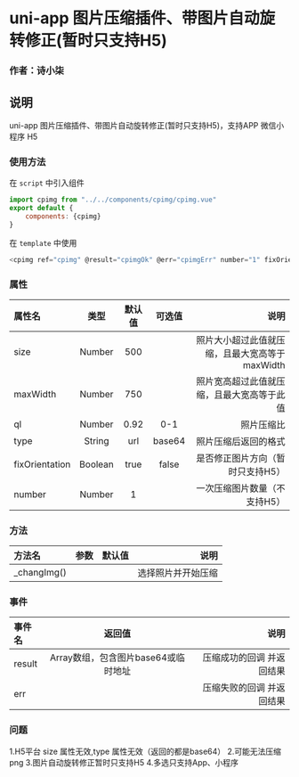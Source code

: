 # uni-app 图片压缩插件、带图片自动旋转修正(暂时只支持H5)
### 作者：诗小柒
## 说明
uni-app 图片压缩插件、带图片自动旋转修正(暂时只支持H5)，支持APP 微信小程序 H5

### 使用方法
在 `script` 中引入组件
``` javascript
import cpimg from "../../components/cpimg/cpimg.vue"
export default {
    components: {cpimg}
}
```
在 `template` 中使用
``` javascript
<cpimg ref="cpimg" @result="cpimgOk" @err="cpimgErr" number="1" fixOrientation="true" size="500" maxWidth="1000" ql="0.9" type="url"></cpimg>
```

### 属性
|属性名|类型|默认值|可选值|说明|
|:-|:-:|:--:|:--:|-:|
|size|Number|500| |照片大小超过此值就压缩，且最大宽高等于maxWidth|
|maxWidth|Number|750| |照片宽高超过此值就压缩，且最大宽高等于此值|
|ql|Number|0.92|0-1 |照片压缩比|
|type|String|url|base64|照片压缩后返回的格式|
|fixOrientation|Boolean|true|false|是否修正图片方向（暂时只支持H5）|
|number|Number|1| |一次压缩图片数量（不支持H5）|


### 方法
|方法名|参数|默认值|说明|
|:-|:-:|:--:|-:|
|_changImg()| | |选择照片并开始压缩|

### 事件
|事件名|返回值|说明|
|:-|:-:|-:|
|result|Array数组，包含图片base64或临时地址|压缩成功的回调 并返回结果|
|err| |压缩失败的回调 并返回结果|

### 问题
1.H5平台 size 属性无效,type 属性无效（返回的都是base64）
2.可能无法压缩png
3.图片自动旋转修正暂时只支持H5
4.多选只支持App、小程序